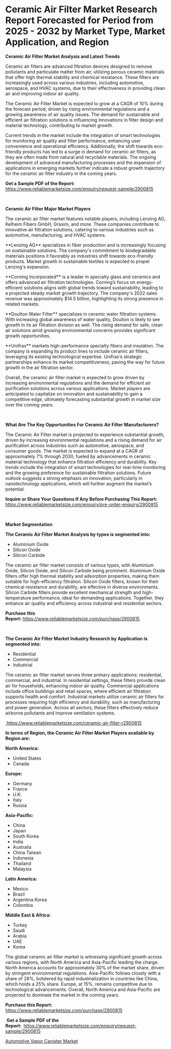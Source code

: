 <p><h1>Ceramic Air Filter Market Research Report Forecasted for Period from 2025 -  2032 by Market Type, Market Application, and Region</h1></p><p><strong>Ceramic Air Filter Market Analysis and Latest Trends</strong></p>
<p><p>Ceramic air filters are advanced filtration devices designed to remove pollutants and particulate matter from air, utilizing porous ceramic materials that offer high thermal stability and chemical resistance. These filters are increasingly used across various industries, including automotive, aerospace, and HVAC systems, due to their effectiveness in providing clean air and improving indoor air quality.</p><p>The Ceramic Air Filter Market is expected to grow at a CAGR of 10% during the forecast period, driven by rising environmental regulations and a growing awareness of air quality issues. The demand for sustainable and efficient air filtration solutions is influencing innovations in filter design and material technology, contributing to market growth. </p><p>Current trends in the market include the integration of smart technologies for monitoring air quality and filter performance, enhancing user convenience and operational efficiency. Additionally, the shift towards eco-friendly products has led to a surge in demand for ceramic air filters, as they are often made from natural and recyclable materials. The ongoing development of advanced manufacturing processes and the expansion of applications in emerging markets further indicate a robust growth trajectory for the ceramic air filter industry in the coming years.</p></p>
<p><strong>Get a Sample PDF of the Report:&nbsp;</strong> <a href="https://www.reliablemarketsize.com/enquiry/request-sample/2900815?utm_campaign=2439&utm_medium=2&utm_source=Github&utm_content=ia&utm_term=16032025&utm_id=ceramic-air-filter">https://www.reliablemarketsize.com/enquiry/request-sample/2900815</a></p>
<p>&nbsp;</p>
<p><strong>Ceramic Air Filter Major Market Players</strong></p>
<p><p>The ceramic air filter market features notable players, including Lenzing AG, Kelheim Fibers GmbH, Grasim, and more. These companies contribute to innovative air filtration solutions, catering to various industries such as automotive, manufacturing, and HVAC systems.</p><p>**Lenzing AG** specializes in fiber production and is increasingly focusing on sustainable solutions. The company's commitment to biodegradable materials positions it favorably as industries shift towards eco-friendly products. Market growth in sustainable textiles is expected to propel Lenzing's expansion.</p><p>**Corning Incorporated** is a leader in specialty glass and ceramics and offers advanced air filtration technologies. Corning’s focus on energy-efficient solutions aligns with global trends toward sustainability, leading to a projected steady market growth trajectory. The company's 2022 sales revenue was approximately $14.5 billion, highlighting its strong presence in related markets.</p><p>**Doulton Water Filter** specializes in ceramic water filtration systems. With increasing global awareness of water quality, Doulton is likely to see growth in its air filtration division as well. The rising demand for safe, clean air solutions amid growing environmental concerns provides significant growth opportunities.</p><p>**Unifrax** markets high-performance specialty fibers and insulation. The company is expanding its product lines to include ceramic air filters, leveraging its existing technological expertise. Unifrax’s strategic partnerships enhance its market competitiveness, paving the way for future growth in the air filtration sector.</p><p>Overall, the ceramic air filter market is expected to grow driven by increasing environmental regulations and the demand for efficient air purification solutions across various applications. Market players are anticipated to capitalize on innovation and sustainability to gain a competitive edge, ultimately forecasting substantial growth in market size over the coming years.</p></p>
<p>&nbsp;</p>
<p><strong>What Are The Key Opportunities For Ceramic Air Filter Manufacturers?</strong></p>
<p><p>The Ceramic Air Filter market is projected to experience substantial growth, driven by increasing environmental regulations and a rising demand for air purification across industries such as automotive, aerospace, and consumer goods. The market is expected to expand at a CAGR of approximately 7% through 2030, fueled by advancements in ceramic material technology that enhance filtration efficiency and durability. Key trends include the integration of smart technologies for real-time monitoring and the growing preference for sustainable filtration solutions. Future outlook suggests a strong emphasis on innovation, particularly in nanotechnology applications, which will further augment the market’s potential.</p></p>
<p><strong>Inquire or Share Your Questions If Any Before Purchasing This Report:</strong> <a href="https://www.reliablemarketsize.com/enquiry/pre-order-enquiry/2900815?utm_campaign=2439&utm_medium=2&utm_source=Github&utm_content=ia&utm_term=16032025&utm_id=ceramic-air-filter">https://www.reliablemarketsize.com/enquiry/pre-order-enquiry/2900815</a></p>
<p>&nbsp;</p>
<p><strong>Market Segmentation</strong></p>
<p><strong>The Ceramic Air Filter Market Analysis by types is segmented into:</strong></p>
<p><ul><li>Aluminium Oxide</li><li>Silicon Oxide</li><li>Silicon Carbide</li></ul></p>
<p><p>The ceramic air filter market consists of various types, with Aluminium Oxide, Silicon Oxide, and Silicon Carbide being prominent. Aluminium Oxide filters offer high thermal stability and adsorption properties, making them suitable for high-efficiency filtration. Silicon Oxide filters, known for their chemical resistance and durability, are effective in diverse environments. Silicon Carbide filters provide excellent mechanical strength and high-temperature performance, ideal for demanding applications. Together, they enhance air quality and efficiency across industrial and residential sectors.</p></p>
<p><strong>Purchase this Report:&nbsp;</strong><a href="https://www.reliablemarketsize.com/purchase/2900815?utm_campaign=2439&utm_medium=2&utm_source=Github&utm_content=ia&utm_term=16032025&utm_id=ceramic-air-filter">https://www.reliablemarketsize.com/purchase/2900815</a></p>
<p>&nbsp;</p>
<p><strong>The Ceramic Air Filter Market Industry Research by Application is segmented into:</strong></p>
<p><ul><li>Residential</li><li>Commercial</li><li>Industrial</li></ul></p>
<p><p>The ceramic air filter market serves three primary applications: residential, commercial, and industrial. In residential settings, these filters provide clean air for households, enhancing indoor air quality. Commercial applications include office buildings and retail spaces, where efficient air filtration supports health and comfort. Industrial markets utilize ceramic air filters for processes requiring high efficiency and durability, such as manufacturing and power generation. Across all sectors, these filters effectively reduce airborne pollutants and improve ventilation systems.</p></p>
<p><a href="https://www.reliablemarketsize.com/ceramic-air-filter-r2900815?utm_campaign=2439&utm_medium=2&utm_source=Github&utm_content=ia&utm_term=16032025&utm_id=ceramic-air-filter">&nbsp;https://www.reliablemarketsize.com/ceramic-air-filter-r2900815</a></p>
<p><strong>In terms of Region, the Ceramic Air Filter Market Players available by Region are:</strong></p>
<p>
    <p> <strong> North America: </strong>
        <ul>
            <li>United States</li>
            <li>Canada</li>
        </ul>
        </p> 
    <p> <strong> Europe: </strong>
        <ul>
            <li>Germany</li>
            <li>France</li>
            <li>U.K.</li>
            <li>Italy</li>
            <li>Russia</li>
        </ul>
        </p> 
    <p> <strong> Asia-Pacific: </strong>
        <ul>
            <li>China</li>
            <li>Japan</li>
            <li>South Korea</li>
            <li>India</li>
            <li>Australia</li>
            <li>China Taiwan</li>
            <li>Indonesia</li>
            <li>Thailand</li>
            <li>Malaysia</li>
        </ul>
        </p> 
    <p> <strong> Latin America: </strong>
        <ul>
            <li>Mexico</li>
            <li>Brazil</li>
            <li>Argentina Korea</li>
            <li>Colombia</li>
        </ul>
        </p> 
    <p> <strong> Middle East & Africa: </strong>
        <ul>
            <li>Turkey</li>
            <li>Saudi</li>
            <li>Arabia</li>
            <li>UAE</li>
            <li>Korea</li>
        </ul>
    </p>
    </p>
<p><p>The global ceramic air filter market is witnessing significant growth across various regions, with North America and Asia-Pacific leading the charge. North America accounts for approximately 30% of the market share, driven by stringent environmental regulations. Asia-Pacific follows closely with a share of 28%, bolstered by rapid industrialization in countries like China, which holds a 25% share. Europe, at 15%, remains competitive due to technological advancements. Overall, North America and Asia-Pacific are projected to dominate the market in the coming years.</p></p>
<p><strong>Purchase this Report: </strong><a href="https://www.reliablemarketsize.com/purchase/2900815?utm_campaign=2439&utm_medium=2&utm_source=Github&utm_content=ia&utm_term=16032025&utm_id=ceramic-air-filter">https://www.reliablemarketsize.com/purchase/2900815</a></p>
<p>&nbsp;<strong>Get a Sample PDF of the Report:&nbsp;&nbsp;</strong><a href="https://www.reliablemarketsize.com/enquiry/request-sample/2900815?utm_campaign=2439&utm_medium=2&utm_source=Github&utm_content=ia&utm_term=16032025&utm_id=ceramic-air-filter">https://www.reliablemarketsize.com/enquiry/request-sample/2900815</a></p>
<p><strong></strong></p>
<p><p><a href="https://github.com/kathiestrine5ty/Market-Research-Report-List-1/blob/main/automotive-vapor-canister-market.md?utm_campaign=2439&utm_medium=2&utm_source=Github&utm_content=ia&utm_term=16032025&utm_id=ceramic-air-filter">Automotive Vapor Canister Market</a></p></p>